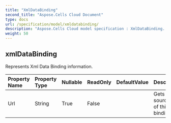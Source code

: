 ```yaml
---
title: "XmlDataBinding"
second_title: "Aspose.Cells Cloud Document"
type: docs
url: /specification/model/xmldatabinding/
description: "Aspose.Cells Cloud model specification : XmlDataBinding. Effortlessly handle Excel and other spreadsheet documents with features like opening, generating, editing, splitting, merging, comparing, and converting."
weight: 50
---
```


## **xmlDataBinding**

Represents Xml Data Binding information.  

| Property Name | Property Type | Nullable |  ReadOnly | DefaultValue | Description | 
| :- | :- | :- |:- |  :- | :- |
| Url | String | True |  False |  | Gets source url of this data binding.  |  

